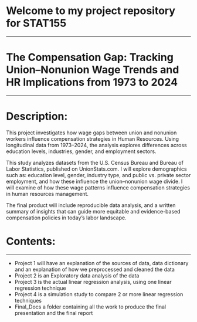 # Welcome to my project repository for STAT155
---
# The Compensation Gap: Tracking Union–Nonunion Wage Trends and HR Implications from 1973 to 2024
---
# Description: 
This project investigates how wage gaps between union and nonunion workers influence compensation strategies in Human Resources. Using longitudinal data from 1973–2024, the analysis explores differences across education levels, industries, gender, and employment sectors.

This study analyzes datasets from the U.S. Census Bureau and Bureau of Labor Statistics, published on UnionStats.com. I will explore demographics such as: education level, gender, industry type, and public vs. private sector employment, and how these influence the union–nonunion wage divide. I will examine of how these wage patterns influence compensation strategies in human resources management.

The final product will include reproducible data analysis, and a written summary of insights that can guide more equitable and evidence-based compensation policies in today’s labor landscape.

# Contents:
---
* Project 1 will have an explanation of the sources of data, data dictionary and an explanation of how we preprocessed and cleaned the data
* Project 2 is an Exploratory data analysis of the data
* Project 3 is the actual linear regression analysis, using one linear regression technique
* Project 4 is a simulation study to compare 2 or more linear regression techniques
* Final_Docs a folder containing all the work to produce the final presentation and the final report
